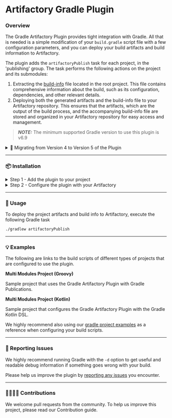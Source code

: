 # Artifactory Gradle Plugin

### Overview

The Gradle Artifactory Plugin provides tight integration with Gradle. All that is needed is a simple modification of your `build.gradle` script file with a few configuration parameters, and you can deploy your build artifacts and build information to Artifactory.

The plugin adds the `artifactoryPublish` task for each project, in the 'publishing' group. The task performs the following actions on the project and its submodules:

1. Extracting the [build-info](https://www.buildinfo.org/) file located in the root project. This file contains comprehensive information about the build, such as its configuration, dependencies, and other relevant details.
2. Deploying both the generated artifacts and the build-info file to your Artifactory repository. This ensures that the artifacts, which are the output of the build process, and the accompanying build-info file are stored and organized in your Artifactory repository for easy access and management.

> _**NOTE:**_ The minimum supported Gradle version to use this plugin is v6.9

<details>

<summary>🚚 Migrating from Version 4 to Version 5 of the Plugin</summary>

***

**Version 5 of the Gradle Artifactory Plugin includes the following breaking changes compared to version 4**

* The minimum version of Gradle required to use this plugin has been upgraded to version 6.9.
*   The below convention attributes have been removed:

    | Attribute | Migration action                                                                                                                                                                                                                              |
    | :-------: | --------------------------------------------------------------------------------------------------------------------------------------------------------------------------------------------------------------------------------------------- |
    |   parent  | No longer supported.                                                                                                                                                                                                                          |
    |  resolve  | To define the Artifactory resolution repositories for your build, declare the repositories under the repositories section as described [here](https://docs.gradle.org/current/userguide/declaring\_repositories.html#declaring-repositories). |

</details>

***

### 📦 Installation

<details>

<summary>Step 1 - Add the plugin to your project</summary>

***

Add the following snippet to your build script:

***

</details>

<details>

<summary>Step 2 - Configure the plugin with your Artifactory</summary>

***

To configure the plugin with your Artifactory, add the following basic snippet to your project root build script, and make the necessary adjustments based on your platform information:

#### ⚙️ Advance Configurations

For advanced configurations and finer control over the plugin's operations, refer to the following documentation that outlines all the available configuration options. These options allow you to customize the behavior of the plugin according to your specific needs.

</details>

***

### 🚀 Usage

To deploy the project artifacts and build info to Artifactory, execute the following Gradle task

```bash
./gradlew artifactoryPublish
```

***

### 💡 Examples

The following are links to the build scripts of different types of projects that are configured to use the plugin.

**Multi Modules Project (Groovy)**

Sample project that uses the Gradle Artifactory Plugin with Gradle Publications.

**Multi Modules Project (Kotlin)**

Sample project that configures the Gradle Artifactory Plugin with the Gradle Kotlin DSL.

We highly recommend also using our [gradle project examples](https://github.com/JFrog/project-examples/tree/master/gradle-examples?\_gl=1\*pgsvlz\*\_ga\*MTc3OTI0ODE4NS4xNjYyMjgxMjI1\*\_ga\_SQ1NR9VTFJ\*MTY4NTM2OTcwMC4yNi4wLjE2ODUzNjk3MDAuNjAuMC4w) as a reference when configuring your build scripts.

***

### 🐞 Reporting Issues

We highly recommend running Gradle with the `-d` option to get useful and readable debug information if something goes wrong with your build.

Please help us improve the plugin by [reporting any issues](https://github.com/jfrog/artifactory-gradle-plugin/issues/new/choose) you encounter.

***

### 🫱🏻‍🫲🏼 Contributions

We welcome pull requests from the community. To help us improve this project, please read our Contribution guide.
